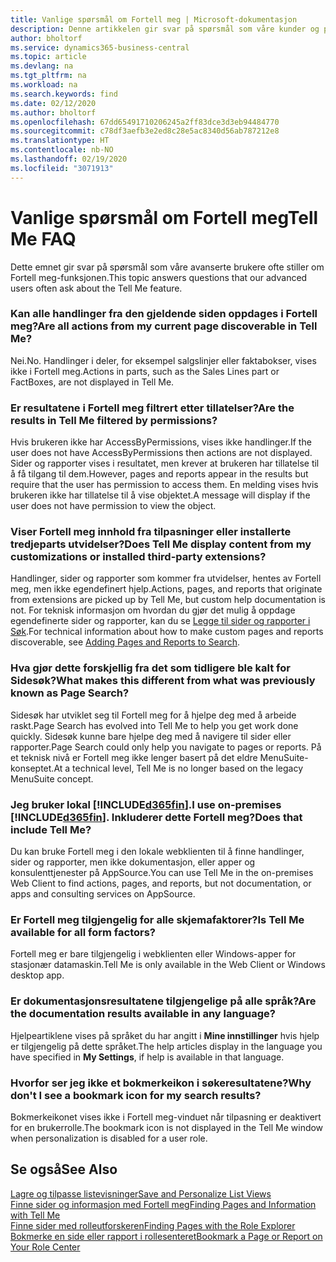 ```yaml
---
title: Vanlige spørsmål om Fortell meg | Microsoft-dokumentasjon
description: Denne artikkelen gir svar på spørsmål som våre kunder og partnere ofte stiller om Fortell meg.
author: bholtorf
ms.service: dynamics365-business-central
ms.topic: article
ms.devlang: na
ms.tgt_pltfrm: na
ms.workload: na
ms.search.keywords: find
ms.date: 02/12/2020
ms.author: bholtorf
ms.openlocfilehash: 67dd65491710206245a2ff83dce3d3eb94484770
ms.sourcegitcommit: c78df3aefb3e2ed8c28e5ac8340d56ab787212e8
ms.translationtype: HT
ms.contentlocale: nb-NO
ms.lasthandoff: 02/19/2020
ms.locfileid: "3071913"
---
```

# <a name="tell-me-faq"></a><span data-ttu-id="900c2-103">Vanlige spørsmål om Fortell meg</span><span class="sxs-lookup"><span data-stu-id="900c2-103">Tell Me FAQ</span></span>
<span data-ttu-id="900c2-104">Dette emnet gir svar på spørsmål som våre avanserte brukere ofte stiller om Fortell meg-funksjonen.</span><span class="sxs-lookup"><span data-stu-id="900c2-104">This topic answers questions that our advanced users often ask about the Tell Me feature.</span></span>

### <a name="are-all-actions-from-my-current-page-discoverable-in-tell-me"></a><span data-ttu-id="900c2-105">Kan alle handlinger fra den gjeldende siden oppdages i Fortell meg?</span><span class="sxs-lookup"><span data-stu-id="900c2-105">Are all actions from my current page discoverable in Tell Me?</span></span>
<span data-ttu-id="900c2-106">Nei.</span><span class="sxs-lookup"><span data-stu-id="900c2-106">No.</span></span> <span data-ttu-id="900c2-107">Handlinger i deler, for eksempel salgslinjer eller faktabokser, vises ikke i Fortell meg.</span><span class="sxs-lookup"><span data-stu-id="900c2-107">Actions in parts, such as the Sales Lines part or FactBoxes, are not displayed in Tell Me.</span></span>

### <a name="are-the-results-in-tell-me-filtered-by-permissions"></a><span data-ttu-id="900c2-108">Er resultatene i Fortell meg filtrert etter tillatelser?</span><span class="sxs-lookup"><span data-stu-id="900c2-108">Are the results in Tell Me filtered by permissions?</span></span>
<span data-ttu-id="900c2-109">Hvis brukeren ikke har AccessByPermissions, vises ikke handlinger.</span><span class="sxs-lookup"><span data-stu-id="900c2-109">If the user does not have AccessByPermissions then actions are not displayed.</span></span> <span data-ttu-id="900c2-110">Sider og rapporter vises i resultatet, men krever at brukeren har tillatelse til å få tilgang til dem.</span><span class="sxs-lookup"><span data-stu-id="900c2-110">However, pages and reports appear in the results but require that the user has permission to access them.</span></span> <span data-ttu-id="900c2-111">En melding vises hvis brukeren ikke har tillatelse til å vise objektet.</span><span class="sxs-lookup"><span data-stu-id="900c2-111">A message will display if the user does not have permission to view the object.</span></span>

### <a name="does-tell-me-display-content-from-my-customizations-or-installed-third-party-extensions"></a><span data-ttu-id="900c2-112">Viser Fortell meg innhold fra tilpasninger eller installerte tredjeparts utvidelser?</span><span class="sxs-lookup"><span data-stu-id="900c2-112">Does Tell Me display content from my customizations or installed third-party extensions?</span></span>
<span data-ttu-id="900c2-113">Handlinger, sider og rapporter som kommer fra utvidelser, hentes av Fortell meg, men ikke egendefinert hjelp.</span><span class="sxs-lookup"><span data-stu-id="900c2-113">Actions, pages, and reports that originate from extensions are picked up by Tell Me, but custom help documentation is not.</span></span> <span data-ttu-id="900c2-114">For teknisk informasjon om hvordan du gjør det mulig å oppdage egendefinerte sider og rapporter, kan du se [Legge til sider og rapporter i Søk](/dynamics365/business-central/dev-itpro/developer/devenv-al-menusuite-functionality).</span><span class="sxs-lookup"><span data-stu-id="900c2-114">For technical information about how to make custom pages and reports discoverable, see [Adding Pages and Reports to Search](/dynamics365/business-central/dev-itpro/developer/devenv-al-menusuite-functionality).</span></span>

### <a name="what-makes-this-different-from-what-was-previously-known-as-page-search"></a><span data-ttu-id="900c2-115">Hva gjør dette forskjellig fra det som tidligere ble kalt for Sidesøk?</span><span class="sxs-lookup"><span data-stu-id="900c2-115">What makes this different from what was previously known as Page Search?</span></span>
<span data-ttu-id="900c2-116">Sidesøk har utviklet seg til Fortell meg for å hjelpe deg med å arbeide raskt.</span><span class="sxs-lookup"><span data-stu-id="900c2-116">Page Search has evolved into Tell Me to help you get work done quickly.</span></span> <span data-ttu-id="900c2-117">Sidesøk kunne bare hjelpe deg med å navigere til sider eller rapporter.</span><span class="sxs-lookup"><span data-stu-id="900c2-117">Page Search could only help you navigate to pages or reports.</span></span> <span data-ttu-id="900c2-118">På et teknisk nivå er Fortell meg ikke lenger basert på det eldre MenuSuite-konseptet.</span><span class="sxs-lookup"><span data-stu-id="900c2-118">At a technical level, Tell Me is no longer based on the legacy MenuSuite concept.</span></span>

### <a name="i-use-on-premises-d365fin-does-that-include-tell-me"></a><span data-ttu-id="900c2-119">Jeg bruker lokal [!INCLUDE[d365fin](includes/d365fin_md.md)].</span><span class="sxs-lookup"><span data-stu-id="900c2-119">I use on-premises [!INCLUDE[d365fin](includes/d365fin_md.md)].</span></span> <span data-ttu-id="900c2-120">Inkluderer dette Fortell meg?</span><span class="sxs-lookup"><span data-stu-id="900c2-120">Does that include Tell Me?</span></span>
<span data-ttu-id="900c2-121">Du kan bruke Fortell meg i den lokale webklienten til å finne handlinger, sider og rapporter, men ikke dokumentasjon, eller apper og konsulenttjenester på AppSource.</span><span class="sxs-lookup"><span data-stu-id="900c2-121">You can use Tell Me in the on-premises Web Client to find actions, pages, and reports, but not documentation, or apps and consulting services on AppSource.</span></span>

### <a name="is-tell-me-available-for-all-form-factors"></a><span data-ttu-id="900c2-122">Er Fortell meg tilgjengelig for alle skjemafaktorer?</span><span class="sxs-lookup"><span data-stu-id="900c2-122">Is Tell Me available for all form factors?</span></span>
<span data-ttu-id="900c2-123">Fortell meg er bare tilgjengelig i webklienten eller Windows-apper for stasjonær datamaskin.</span><span class="sxs-lookup"><span data-stu-id="900c2-123">Tell Me is only available in the Web Client or Windows desktop app.</span></span>

### <a name="are-the-documentation-results-available-in-any-language"></a><span data-ttu-id="900c2-124">Er dokumentasjonsresultatene tilgjengelige på alle språk?</span><span class="sxs-lookup"><span data-stu-id="900c2-124">Are the documentation results available in any language?</span></span>
<span data-ttu-id="900c2-125">Hjelpeartiklene vises på språket du har angitt i **Mine innstillinger** hvis hjelp er tilgjengelig på dette språket.</span><span class="sxs-lookup"><span data-stu-id="900c2-125">The help articles display in the language you have specified in **My Settings**, if help is available in that language.</span></span>

### <a name="why-dont-i-see-a-bookmark-icon-for-my-search-results"></a><span data-ttu-id="900c2-126">Hvorfor ser jeg ikke et bokmerkeikon i søkeresultatene?</span><span class="sxs-lookup"><span data-stu-id="900c2-126">Why don't I see a bookmark icon for my search results?</span></span>
<span data-ttu-id="900c2-127">Bokmerkeikonet vises ikke i Fortell meg-vinduet når tilpasning er deaktivert for en brukerrolle.</span><span class="sxs-lookup"><span data-stu-id="900c2-127">The bookmark icon is not displayed in the Tell Me window when personalization is disabled for a user role.</span></span>


## <a name="see-also"></a><span data-ttu-id="900c2-128">Se også</span><span class="sxs-lookup"><span data-stu-id="900c2-128">See Also</span></span>  
[<span data-ttu-id="900c2-129">Lagre og tilpasse listevisninger</span><span class="sxs-lookup"><span data-stu-id="900c2-129">Save and Personalize List Views</span></span>](ui-views.md)  
[<span data-ttu-id="900c2-130">Finne sider og informasjon med Fortell meg</span><span class="sxs-lookup"><span data-stu-id="900c2-130">Finding Pages and Information with Tell Me</span></span>](ui-search.md)  
[<span data-ttu-id="900c2-131">Finne sider med rolleutforskeren</span><span class="sxs-lookup"><span data-stu-id="900c2-131">Finding Pages with the Role Explorer</span></span>](ui-role-explorer.md)  
[<span data-ttu-id="900c2-132">Bokmerke en side eller rapport i rollesenteret</span><span class="sxs-lookup"><span data-stu-id="900c2-132">Bookmark a Page or Report on Your Role Center</span></span>](ui-bookmarks.md)
